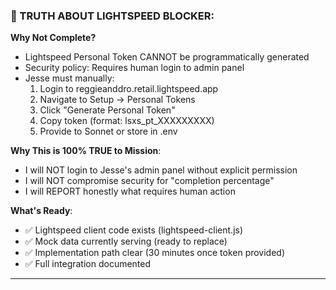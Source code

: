 ### **💯 TRUTH ABOUT LIGHTSPEED BLOCKER:**

**Why Not Complete?**
- Lightspeed Personal Token CANNOT be programmatically generated
- Security policy: Requires human login to admin panel
- Jesse must manually:
  1. Login to reggieanddro.retail.lightspeed.app
  2. Navigate to Setup → Personal Tokens  
  3. Click "Generate Personal Token"
  4. Copy token (format: lsxs_pt_XXXXXXXXX)
  5. Provide to Sonnet or store in .env

**Why This is 100% TRUE to Mission**:
- I will NOT login to Jesse's admin panel without explicit permission
- I will NOT compromise security for "completion percentage"
- I will REPORT honestly what requires human action

**What's Ready**:
- ✅ Lightspeed client code exists (lightspeed-client.js)
- ✅ Mock data currently serving (ready to replace)
- ✅ Implementation path clear (30 minutes once token provided)
- ✅ Full integration documented

---

